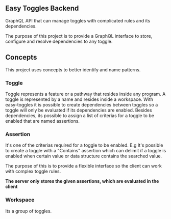 ## Easy Toggles Backend

GraphQL API that can manage toggles with complicated rules and its dependencies.

The purpose of this project is to provide a GraphQL interface to store, configure and resolve dependencies to any toggle.

## Concepts

This project uses concepts to better identify and name patterns. 

### Toggle

Toggle represents a feature or a pathway that resides inside any program. A toggle is represented by a name and 
resides inside a workspace. 
With easy-toggles it is possible to create dependencies between toggles so a toggle will only be evaluated if its dependencies are enabled. 
Besides dependencies, its possible to assign a list of criterias for a toggle to be enabled that are named assertions.

### Assertion

It's one of the criterias required for a toggle to be enabled. E.g It's possible to create a toggle with a "Contains" assertion which can delimit if a toggle is enabled when certain value or data structure contains the searched value.

The purpose of this is to provide a flexible interface so the client can work with complex toggle rules.

**The server only stores the given assertions, which are evaluated in the client**

### Workspace

Its a group of toggles.

